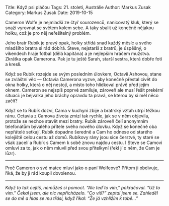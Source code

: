 Title: Když psi pláčou
Tags: 21. století, Austrálie
Author: Markus Zusak
Category: Markus Zusak
Date: 2019-10-15

Cameron Wolfe je nejmladší ze čtyř sourozenců, nanicovatý kluk, který se snaží vyrovnat se světem kolem sebe. A taky sbalit už konečně nějakou holku, což je pro něj neřešitelný problém.

Jeho bratr Rubík je pravý opak, holky střídá snad každý měsíc a svého mladšího bratra si rád dobírá. Steve, nejstarší z bratrů, je úspěšný, o víkendech hraje fotbal (dělá kapitána) a je nejlepším hráčem mužstva. Zkrátka opak Camerona. Pak je tu ještě Sarah, starší sestra, která dobře fotí a kreslí.

Když se Rubík rozejde se svým posledním úlovkem, Octavií Ashovou, stane se zvláštní věc — Octavia Camerona vyzve, aby konečně přestal civět do okna holky, která o něj nestojí, a místo toho hlídkoval právě před jejím oknem. Cameron se nejspíš poprvé zamiluje, zároveň ale musí řešit prekérní situaci: je bejvalka jeho bráchy opravdu ta pravá, se kterou by si měl něco začít?

Když se to Rubík dozví, Cama v kuchyni zbije a bratrský vztah utrpí těžkou ránu. Octavia z Camova života zmizí tak rychle, jak se v něm objevila, protože se nechce stavět mezi bratry. Rubík zároveň čelí anonymním telefonátům bývalého přítele svého nového úlovku. Když se konečně oba nepřátelé setkají, Rubík dopadne šeredně a Cam ho odnese od starého kolejiště celou cestu až domů. Rubíkovy rány jsou sice čerstvé, ty staré se však zacelí a Rubík s Camem k sobě znovu najdou cestu. I Steve se Camovi omluví za to, jak o něm mluvil před svou přítelkyní (řekl jí o něm, že Cam je lůzr).

----------

Proč Cameron o své matce mluví jako o paní Wolfeové? Přitom ji obdivuje, říká, že by jí rád koupil dovolenou.

----------

*Když to tak cejtíš, nemůžeš si pomoct.*
*“Ale teď to vím,” pokračoval. “Už to vím.”*
*Čekal jsem, ale nic nepřicházelo. “Co víš?” zeptal jsem se.*
*Zahleděl se do mě a hlas se mu třásl, když říkal: “Že já vzhlížím k tobě…”*

